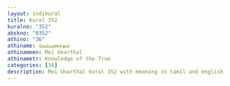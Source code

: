 ```yaml
---
layout: indikural
title: Kural 352
kuralno: "352"
abskno: "0352"
athino: "36"
athiname: மெய்யுணர்தல்
athinameen: Mei Unarthal
athinametr: Knowledge of the True
categories: [36]
description: Mei Unarthal kural 352 with meaning in tamil and english 
---
```



